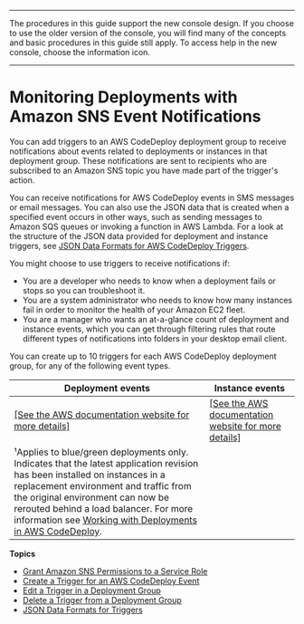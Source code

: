 --------

 The procedures in this guide support the new console design\. If you choose to use the older version of the console, you will find many of the concepts and basic procedures in this guide still apply\. To access help in the new console, choose the information icon\. 

--------

# Monitoring Deployments with Amazon SNS Event Notifications<a name="monitoring-sns-event-notifications"></a>

You can add triggers to an AWS CodeDeploy deployment group to receive notifications about events related to deployments or instances in that deployment group\. These notifications are sent to recipients who are subscribed to an Amazon SNS topic you have made part of the trigger's action\. 

You can receive notifications for AWS CodeDeploy events in SMS messages or email messages\. You can also use the JSON data that is created when a specified event occurs in other ways, such as sending messages to Amazon SQS queues or invoking a function in AWS Lambda\. For a look at the structure of the JSON data provided for deployment and instance triggers, see [JSON Data Formats for AWS CodeDeploy Triggers](monitoring-sns-event-notifications-json-format.md)\.

You might choose to use triggers to receive notifications if:
+ You are a developer who needs to know when a deployment fails or stops so you can troubleshoot it\.
+ You are a system administrator who needs to know how many instances fail in order to monitor the health of your Amazon EC2 fleet\.
+ You are a manager who wants an at\-a\-glance count of deployment and instance events, which you can get through filtering rules that route different types of notifications into folders in your desktop email client\. 

You can create up to 10 triggers for each AWS CodeDeploy deployment group, for any of the following event types\.


| Deployment events | Instance events | 
| --- | --- | 
|  [\[See the AWS documentation website for more details\]](http://docs.aws.amazon.com/codedeploy/latest/userguide/monitoring-sns-event-notifications.html)  |  [\[See the AWS documentation website for more details\]](http://docs.aws.amazon.com/codedeploy/latest/userguide/monitoring-sns-event-notifications.html)  | 
| ¹Applies to blue/green deployments only\. Indicates that the latest application revision has been installed on instances in a replacement environment and traffic from the original environment can now be rerouted behind a load balancer\. For more information see [Working with Deployments in AWS CodeDeploy](deployments.md)\. | 

**Topics**
+ [Grant Amazon SNS Permissions to a Service Role](monitoring-sns-event-notifications-permisssions.md)
+ [Create a Trigger for an AWS CodeDeploy Event](monitoring-sns-event-notifications-create-trigger.md)
+ [Edit a Trigger in a Deployment Group](monitoring-sns-event-notifications-edit-trigger.md)
+ [Delete a Trigger from a Deployment Group](monitoring-sns-event-notifications-delete-trigger.md)
+ [JSON Data Formats for Triggers](monitoring-sns-event-notifications-json-format.md)